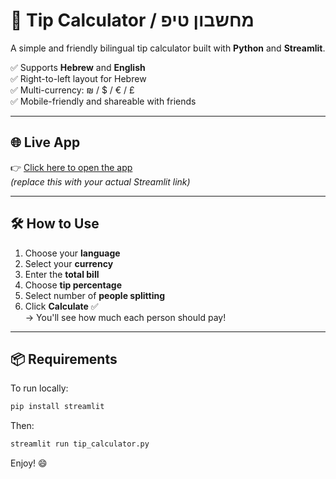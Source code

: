 
# 🧾 Tip Calculator / מחשבון טיפ

A simple and friendly bilingual tip calculator built with **Python** and **Streamlit**.

✅ Supports **Hebrew** and **English**  
✅ Right-to-left layout for Hebrew  
✅ Multi-currency: ₪ / $ / € / £  
✅ Mobile-friendly and shareable with friends

---

## 🌐 Live App

👉 [Click here to open the app](https://your-username.streamlit.app)  
*(replace this with your actual Streamlit link)*

---

## 🛠 How to Use

1. Choose your **language**
2. Select your **currency**
3. Enter the **total bill**
4. Choose **tip percentage**
5. Select number of **people splitting**
6. Click **Calculate** ✅  
→ You'll see how much each person should pay!

---

## 📦 Requirements

To run locally:

```bash
pip install streamlit
```

Then:

```bash
streamlit run tip_calculator.py
```

Enjoy! 😄

